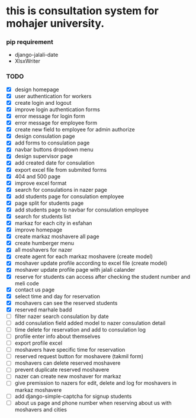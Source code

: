 # this is consultation system for mohajer university.

### pip requirement
- django-jalali-date
- XlsxWriter

### TODO
- [X] design homepage
- [X] user authentication for workers
- [X] create login and logout
- [X] improve login authentication forms
- [X] error message for login form
- [X] error message for employee form
- [X] create new field to employee for admin authorize
- [X] design consulation page
- [X] add forms to consulation page
- [X] navbar buttons dropdown menu
- [X] design supervisor page
- [X] add created date for consulation
- [X] export excel file from submited forms
- [X] 404 and 500 page
- [X] improve excel format
- [X] search for consulations in nazer page
- [X] add students page for consulation employee
- [X] page split for students page
- [X] add students page to navbar for consulation employee
- [X] search for students list
- [X] markaz for each city in esfahan
- [X] improve homepage
- [X] create markaz moshavere all page
- [X] create humberger menu
- [X] all moshavers for nazer
- [X] create agent for each markaz moshavere (create model)
- [X] moshaver update profile according to excel file (create model)
- [X] moshaver update profile page with jalali calander
- [X] reserve for students can access after checking the student number and meli code
- [X] contact us page
- [X] select time and day for reservation
- [X] moshavers can see the reserved students
- [X] reserved marhale badd
- [ ] filter nazer search consulation by date
- [ ] add consulation field added model to nazer consulation detail
- [ ] time delete for reservation and add to consulation log
- [ ] profile enter info about themselves
- [ ] export profile excel
- [ ] moshavers have specific time for reservation
- [ ] reserved request button for moshavere (takmil form)
- [ ] moshavers can delete reserved moshavere
- [ ] prevent duplicate reserved moshavere
- [ ] nazer can create new moshaver for markaz
- [ ] give premission to nazers for edit, delete and log for moshavers in markaz moshavere
- [ ] add django-simple-captcha for signup students
- [ ] about us page and phone number when reserving about us with moshavers and cities
